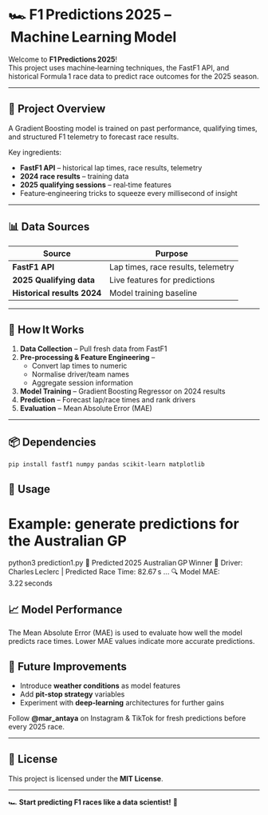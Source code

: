 # 🏎️ F1 Predictions 2025 – Machine Learning Model

Welcome to **F1 Predictions 2025**!  
This project uses machine‑learning techniques, the FastF1 API, and historical Formula 1 race data to predict race outcomes for the 2025 season.

---

## 🚀 Project Overview
A Gradient Boosting model is trained on past performance, qualifying times, and structured F1 telemetry to forecast race results.

Key ingredients:

- **FastF1 API** – historical lap times, race results, telemetry  
- **2024 race results** – training data  
- **2025 qualifying sessions** – real‑time features  
- Feature‑engineering tricks to squeeze every millisecond of insight

---

## 📊 Data Sources
| Source | Purpose |
|--------|---------|
| **FastF1 API**            | Lap times, race results, telemetry |
| **2025 Qualifying data**  | Live features for predictions |
| **Historical results 2024** | Model training baseline |

---

## 🏁 How It Works
1. **Data Collection** – Pull fresh data from FastF1  
2. **Pre‑processing & Feature Engineering** –  
   - Convert lap times to numeric  
   - Normalise driver/team names  
   - Aggregate session information  
3. **Model Training** – Gradient Boosting Regressor on 2024 results  
4. **Prediction** – Forecast lap/race times and rank drivers  
5. **Evaluation** – Mean Absolute Error (MAE)

---

## 📦 Dependencies
```bash
pip install fastf1 numpy pandas scikit-learn matplotlib
```

## 🔧 Usage
# Example: generate predictions for the Australian GP
python3 prediction1.py
🏁 Predicted 2025 Australian GP Winner 🏁
Driver: Charles Leclerc   |   Predicted Race Time: 82.67 s
...
🔍 Model MAE: 3.22 seconds

## 📈 Model Performance
The Mean Absolute Error (MAE) is used to evaluate how well the model predicts race times. Lower MAE values indicate more accurate predictions.

## 📌 Future Improvements
- Introduce **weather conditions** as model features  
- Add **pit‑stop strategy** variables  
- Experiment with **deep‑learning** architectures for further gains  

Follow **@mar_antaya** on Instagram & TikTok for fresh predictions before every 2025 race.

---

## 📜 License
This project is licensed under the **MIT License**.

---

🏎️ **Start predicting F1 races like a data scientist!** 🚀

